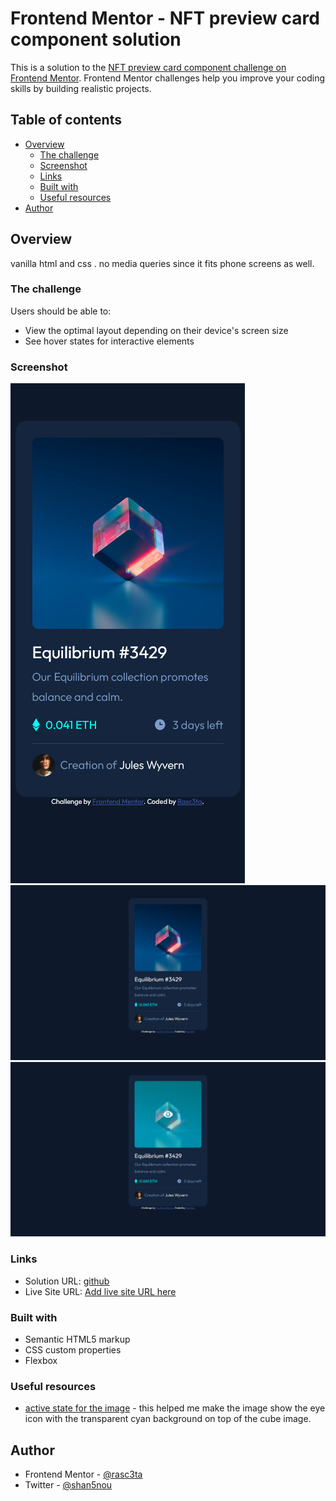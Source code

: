 # Frontend Mentor - NFT preview card component solution

This is a solution to the [NFT preview card component challenge on Frontend Mentor](https://www.frontendmentor.io/challenges/nft-preview-card-component-SbdUL_w0U). Frontend Mentor challenges help you improve your coding skills by building realistic projects. 

## Table of contents

- [Overview](#overview)
  - [The challenge](#the-challenge)
  - [Screenshot](#screenshot)
  - [Links](#links)
  - [Built with](#built-with)
  - [Useful resources](#useful-resources)
- [Author](#author)

## Overview

 vanilla html and css . no media queries since it fits phone screens as well.
 
### The challenge

Users should be able to:

- View the optimal layout depending on their device's screen size
- See hover states for interactive elements

### Screenshot

![phone](./ss/mobile.png)
![desktop](./ss/desktop.png)
![desktop](./ss/desktop-active.png)




### Links

- Solution URL: [github](https://www.github.com/rasc3ta/nft_card)
- Live Site URL: [Add live site URL here](https://rasc3ta.github.com/nft_card)

### Built with

- Semantic HTML5 markup
- CSS custom properties
- Flexbox

### Useful resources

- [active state for the image](https://developer.mozilla.org/en-US/docs/Web/CSS/background) - this helped me make the image show the eye icon with the transparent cyan background on top of the cube image.

## Author

- Frontend Mentor - [@rasc3ta](https://www.frontendmentor.io/profile/rasc3ta)
- Twitter - [@shan5nou](https://www.twitter.com/shan5nou)
